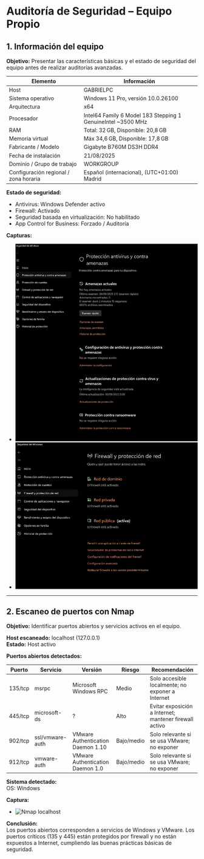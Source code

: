 # Auditoría de Seguridad – Equipo Propio

## 1. Información del equipo

**Objetivo:** Presentar las características básicas y el estado de seguridad del equipo antes de realizar auditorías avanzadas.

| Elemento | Información |
|-----------|------------|
| Host | GABRIELPC |
| Sistema operativo | Windows 11 Pro, versión 10.0.26100 |
| Arquitectura | x64 |
| Procesador | Intel64 Family 6 Model 183 Stepping 1 GenuineIntel ~3500 MHz |
| RAM | Total: 32 GB, Disponible: 20,8 GB |
| Memoria virtual | Máx 34,6 GB, Disponible: 17,8 GB |
| Fabricante / Modelo | Gigabyte B760M DS3H DDR4 |
| Fecha de instalación | 21/08/2025 |
| Dominio / Grupo de trabajo | WORKGROUP |
| Configuración regional / zona horaria | Español (internacional), (UTC+01:00) Madrid |

**Estado de seguridad:**
- Antivirus: Windows Defender activo  
- Firewall: Activado  
- Seguridad basada en virtualización: No habilitado  
- App Control for Business: Forzado / Auditoría  

**Capturas:**
- ![Antivirus](images/01_antivirus_windows_security.png)  
- ![Firewall](images/02_firewall_windows_security.png)

---

## 2. Escaneo de puertos con Nmap

**Objetivo:** Identificar puertos abiertos y servicios activos en el equipo.

**Host escaneado:** localhost (127.0.0.1)  
**Estado:** Host activo

**Puertos abiertos detectados:**

| Puerto | Servicio | Versión | Riesgo | Recomendación |
|--------|---------|---------|--------|---------------|
| 135/tcp | msrpc | Microsoft Windows RPC | Medio | Solo accesible localmente; no exponer a Internet |
| 445/tcp | microsoft-ds | ? | Alto | Evitar exposición a Internet; mantener firewall activo |
| 902/tcp | ssl/vmware-auth | VMware Authentication Daemon 1.10 | Bajo/medio | Solo relevante si se usa VMware; no exponer |
| 912/tcp | vmware-auth | VMware Authentication Daemon 1.0 | Bajo/medio | Solo relevante si se usa VMware; no exponer |

**Sistema detectado:**  
OS: Windows

**Captura:**
- ![Nmap localhost](ruta/a/nmap_localhost.png)

**Conclusión:**  
Los puertos abiertos corresponden a servicios de Windows y VMware. Los puertos críticos (135 y 445) están protegidos por firewall y no están expuestos a Internet, cumpliendo las buenas prácticas básicas de seguridad.
